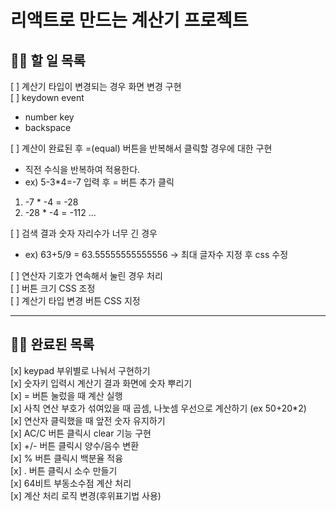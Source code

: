 # 리액트로 만드는 계산기 프로젝트

## 🙋‍♀️ 할 일 목록  
[ ] 계산기 타입이 변경되는 경우 화면 변경 구현  
[ ] keydown event  
* number key
* backspace

[ ] 계산이 완료된 후 =(equal) 버튼을 반복해서 클릭할 경우에 대한 구현  
  * 직전 수식을 반복하여 적용한다.  
  * ex) 5-3*4=-7 입력 후 = 버튼 추가 클릭  
  1) -7 * -4 = -28   
  2) -28 * -4 = -112 ...  

[ ] 검색 결과 숫자 자리수가 너무 긴 경우  
  * ex) 63+5/9 = 63.55555555555556
  -> 최대 글자수 지정 후 css 수정

[ ] 연산자 기호가 연속해서 눌린 경우 처리  
[ ] 버튼 크기 CSS 조정  
[ ] 계산기 타입 변경 버튼 CSS 지정  


<hr>  
  
  
## 🙆‍♀️ 완료된 목록  
[x] keypad 부위별로 나눠서 구현하기  
[x] 숫자키 입력시 계산기 결과 화면에 숫자 뿌리기  
[x] = 버튼 눌렀을 때 계산 실행  
[x] 사칙 연산 부호가 섞여있을 때 곱셈, 나눗셈 우선으로 계산하기 (ex 50+20*2)  
[x] 연산자 클릭했을 때 앞전 숫자 유지하기  
[x] AC/C 버튼 클릭시 clear 기능 구현  
[x] +/- 버튼 클릭시 양수/음수 변환  
[x] % 버튼 클릭시 백분율 적융  
[x] . 버튼 클릭시 소수 만들기  
[x] 64비트 부동소수점 계산 처리  
[x] 계산 처리 로직 변경(후위표기법 사용)  
